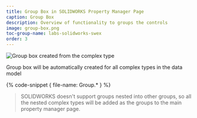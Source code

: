 ```yaml
---
title: Group Box in SOLIDWORKS Property Manager Page
caption: Group Box
description: Overview of functionality to groups the controls
image: group-box.png
toc-group-name: labs-solidworks-swex
order: 3
---
```

![Group box created from the complex type](group-box.png)

Group box will be automatically created for all complex types in the data model

{% code-snippet { file-name: Group.* } %}

> SOLIDWORKS doesn't support groups nested into other groups, so all the nested complex types will be added as the groups to the main property manager page.
